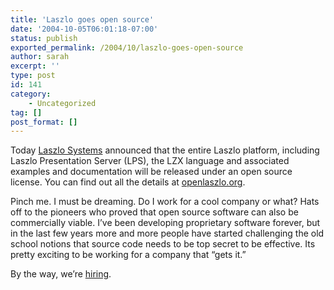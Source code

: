 ```yaml
---
title: 'Laszlo goes open source'
date: '2004-10-05T06:01:18-07:00'
status: publish
exported_permalink: /2004/10/laszlo-goes-open-source
author: sarah
excerpt: ''
type: post
id: 141
category:
    - Uncategorized
tag: []
post_format: []
---
```

Today [Laszlo Systems](http://www.laszlosystems.com) announced that the entire Laszlo platform, including Laszlo Presentation Server (LPS), the LZX language and associated examples and documentation will be released under an open source license. You can find out all the details at [openlaszlo.org](http://www.openlaszlo.org).

Pinch me. I must be dreaming. Do I work for a cool company or what? Hats off to the pioneers who proved that open source software can also be commercially viable. I’ve been developing proprietary software forever, but in the last few years more and more people have started challenging the old school notions that source code needs to be top secret to be effective. Its pretty exciting to be working for a company that “gets it.”

By the way, we’re [hiring](http://www.laszlosystems.com/company/jobs).